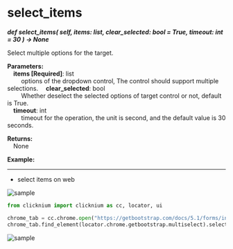 # select_items
***def select_items(
        self,
        items: list,
        clear_selected: bool = True,
        timeout: int = 30
    ) -> None***  

Select multiple options for the target.  

**Parameters:**  
    &emsp;**items [Required]**: list  
        &emsp;&emsp; options of the dropdown control, The control should support multiple selections.
    &emsp;**clear_selected**: bool  
        &emsp;&emsp; Whether deselect the selected options of target control or not, default is True.    
    &emsp;**timeout**: int  
        &emsp;&emsp; timeout for the operation, the unit is second, and the default value is 30 seconds.   

**Returns:**  
    &emsp;None

**Example:**
***
- select items on web
  
![sample](../../../img/select_items_sample1.png)  
```python
from clicknium import clicknium as cc, locator, ui

chrome_tab = cc.chrome.open("https://getbootstrap.com/docs/5.1/forms/input-group/")
chrome_tab.find_element(locator.chrome.getbootstrap.multiselect).select_item({'One', 'Three'})

```

![sample](../../../img/select_items_sample2.png)  